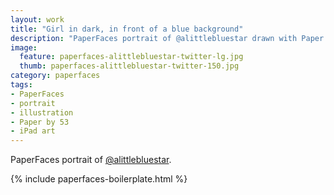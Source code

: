 ```yaml
---
layout: work
title: "Girl in dark, in front of a blue background"
description: "PaperFaces portrait of @alittlebluestar drawn with Paper by 53 on an iPad."
image: 
  feature: paperfaces-alittlebluestar-twitter-lg.jpg
  thumb: paperfaces-alittlebluestar-twitter-150.jpg
category: paperfaces
tags: 
- PaperFaces
- portrait
- illustration
- Paper by 53
- iPad art
---
```


PaperFaces portrait of [@alittlebluestar](http://twitter.com/alittlebluestar).

{% include paperfaces-boilerplate.html %}